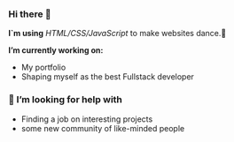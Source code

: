 ### <strong> Hi there 👋</strong>

<b>I`m using</b> <em>HTML/CSS/JavaScript</em> to make websites dance.🕺

<b>I’m currently working on:</b>
<ul> 
  <li>My portfolio</li>
  <li>Shaping myself as the best Fullstack developer</li>
</ul>

### 🤔 I’m looking for help with
<ul><li>Finding a job on interesting projects</li> <li>some new community of like-minded people</li></ul>
<!--
**Polleon462/Polleon462** is a ✨ _special_ ✨ repository because its `README.md` (this file) appears on your GitHub profile.

Here are some ideas to get you started:

- 🔭 I’m currently working on ...
- 🌱 I’m currently learning ...
- 👯 I’m looking to collaborate on ...
- 🤔 I’m looking for help with ...
- 💬 Ask me about ...
- 📫 How to reach me: ...
- 😄 Pronouns: ...
- ⚡ Fun fact: ...
-->
